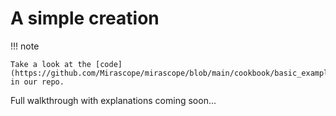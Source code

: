 # A simple creation

!!! note

    Take a look at the [code](https://github.com/Mirascope/mirascope/blob/main/cookbook/basic_example/basic_example.py) in our repo.

Full walkthrough with explanations coming soon...
